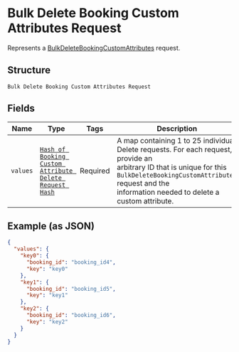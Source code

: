 
# Bulk Delete Booking Custom Attributes Request

Represents a [BulkDeleteBookingCustomAttributes](../../doc/api/booking-custom-attributes.md#bulk-delete-booking-custom-attributes) request.

## Structure

`Bulk Delete Booking Custom Attributes Request`

## Fields

| Name | Type | Tags | Description |
|  --- | --- | --- | --- |
| `values` | [`Hash of Booking Custom Attribute Delete Request Hash`](../../doc/models/booking-custom-attribute-delete-request.md) | Required | A map containing 1 to 25 individual Delete requests. For each request, provide an<br>arbitrary ID that is unique for this `BulkDeleteBookingCustomAttributes` request and the<br>information needed to delete a custom attribute. |

## Example (as JSON)

```json
{
  "values": {
    "key0": {
      "booking_id": "booking_id4",
      "key": "key0"
    },
    "key1": {
      "booking_id": "booking_id5",
      "key": "key1"
    },
    "key2": {
      "booking_id": "booking_id6",
      "key": "key2"
    }
  }
}
```

